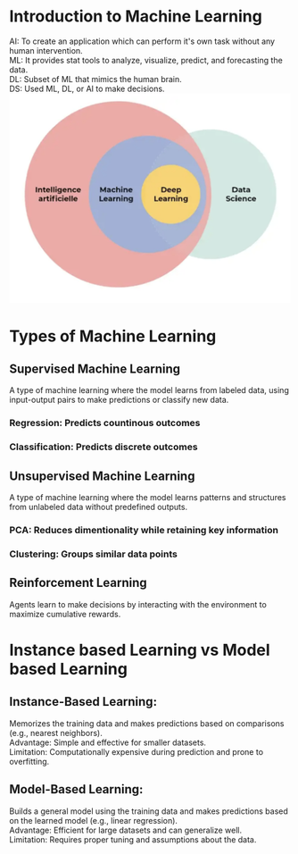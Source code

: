 # Introduction to Machine Learning
AI: To create an application which can perform it's own task without any human intervention. <br>
ML: It provides stat tools to analyze, visualize, predict, and forecasting the data. <br>
DL: Subset of ML that mimics the human brain. <br>
DS: Used ML, DL, or AI to make decisions. <br>
![image](img/MLvsDLvsAIvsDS.png)

# Types of Machine Learning
## Supervised Machine Learning
A type of machine learning where the model learns from labeled data, using input-output pairs to make predictions or classify new data.
### Regression: Predicts countinous outcomes
### Classification: Predicts discrete outcomes
## Unsupervised Machine Learning
A type of machine learning where the model learns patterns and structures from unlabeled data without predefined outputs.
### PCA: Reduces dimentionality while retaining key information
### Clustering: Groups similar data points
## Reinforcement Learning
Agents learn to make decisions by interacting with the environment to maximize cumulative rewards.  

# Instance based Learning vs Model based Learning
## Instance-Based Learning:
Memorizes the training data and makes predictions based on comparisons (e.g., nearest neighbors). <br>
Advantage: Simple and effective for smaller datasets. <br>
Limitation: Computationally expensive during prediction and prone to overfitting. <br>
## Model-Based Learning:
Builds a general model using the training data and makes predictions based on the learned model (e.g., linear regression). <br>
Advantage: Efficient for large datasets and can generalize well. <br>
Limitation: Requires proper tuning and assumptions about the data. <br>



